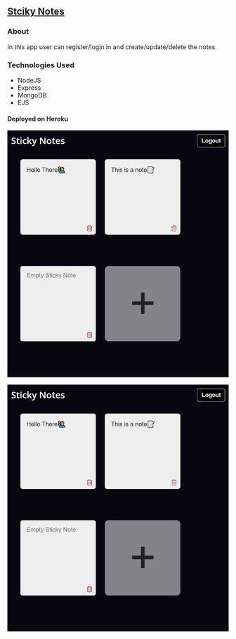 ## [Stciky Notes](https://stickynotes-node-app.herokuapp.com)

### About
In this app user can register/login in and create/update/delete the notes

### Technologies Used
- NodeJS
- Express
- MongoDB
- EJS 
#### Deployed on Heroku

![App Screenshot](https://raw.githubusercontent.com/uday-kiran77/Sticky-notes/main/app%20screenshot.png)

<img src="https://raw.githubusercontent.com/uday-kiran77/Sticky-notes/main/app%20screenshot.png"/>
